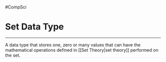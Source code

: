#CompSci 

# Set Data Type 
---
A data type that stores one, zero or many values that can have the mathematical operations defined in [[Set Theory|set theory]] performed on the set.